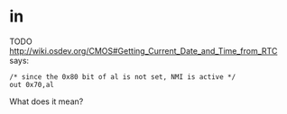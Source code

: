 # in

TODO http://wiki.osdev.org/CMOS#Getting_Current_Date_and_Time_from_RTC says:

    /* since the 0x80 bit of al is not set, NMI is active */
    out 0x70,al

What does it mean?
